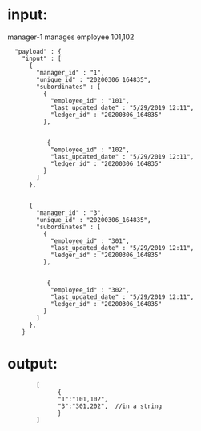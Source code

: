 input:
=====

manager-1 manages  employee 101,102


      "payload" : {
        "input" : [
          {
            "manager_id" : "1",
            "unique_id" : "20200306_164835",
            "subordinates" : [
              {
                "employee_id" : "101",
                "last_updated_date" : "5/29/2019 12:11",
                "ledger_id" : "20200306_164835"
              },
              
              
               {
                "employee_id" : "102",
                "last_updated_date" : "5/29/2019 12:11",
                "ledger_id" : "20200306_164835"
              }
            ]
          },
          
          
          {
            "manager_id" : "3",
            "unique_id" : "20200306_164835",
            "subordinates" : [
              {
                "employee_id" : "301",
                "last_updated_date" : "5/29/2019 12:11",
                "ledger_id" : "20200306_164835"
              },
              
              
               {
                "employee_id" : "302",
                "last_updated_date" : "5/29/2019 12:11",
                "ledger_id" : "20200306_164835"
              }
            ]
          },
        }  


output:
=======

            [
                  {
                  "1":"101,102",
                  "3":"301,202",  //in a string
                  }
            ]
